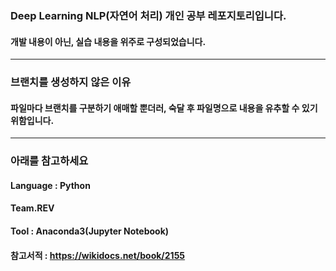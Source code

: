 ### Deep Learning NLP(자연어 처리) 개인 공부 레포지토리입니다.
  #### 개발 내용이 아닌, 실습 내용을 위주로 구성되었습니다.
----------
### 브랜치를 생성하지 않은 이유

  #### 파일마다 브랜치를 구분하기 애매할 뿐더러, 숙달 후 파일명으로 내용을 유추할 수 있기 위함입니다.
  
----------




### 아래를 참고하세요

  #### Language : Python
  #### Team.REV
  #### Tool : Anaconda3(Jupyter Notebook)
  #### 참고서적 : https://wikidocs.net/book/2155
